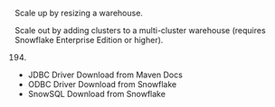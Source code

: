 Scale up by resizing a warehouse.

Scale out by adding clusters to a multi-cluster warehouse (requires Snowflake Enterprise Edition or higher).

194.

* JDBC Driver Download from Maven Docs
* ODBC Driver Download from Snowflake
* SnowSQL Download from Snowflake
